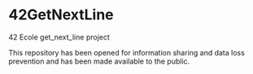 # 42GetNextLine
42 Ecole get_next_line project

This repository has been opened for information sharing and data loss prevention and has been made available to the public.
